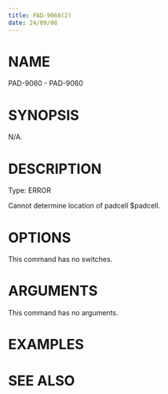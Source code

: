 ```yaml
---
title: PAD-9060(2)
date: 24/09/08
---
```


# NAME

PAD-9060 - PAD-9060

# SYNOPSIS

N/A.

# DESCRIPTION

Type: ERROR

Cannot determine location of padcell $padcell.

# OPTIONS

This command has no switches.

# ARGUMENTS

This command has no arguments.

# EXAMPLES

# SEE ALSO
